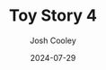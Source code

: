 ---
title: Toy Story 4
subtitle: Josh Cooley
year: 2019
image: ./images/toy-story-4.jpg
link: https://www.themoviedb.org/movie/301528/
date: 2024-07-29
type: Movie
tags: [{name: "Best of 2019", rank: 5}]
---